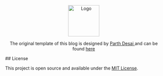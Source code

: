 <div align="center">
  <img alt="Logo" src="https://github.com/fadyio/my-site/raw/master/public/static/images/logo.svg" width="100" />
</div>


<p align="center">
  The original template of this blog is designed by <a href="https://github.com/pycoder2000" target="_blank"> Parth Desai </a> and can be found <a href="https://github.com/pycoder2000/blog/" target="_blank">here</a>
</p>
## License

This project is open source and available under the [MIT License](LICENSE).
